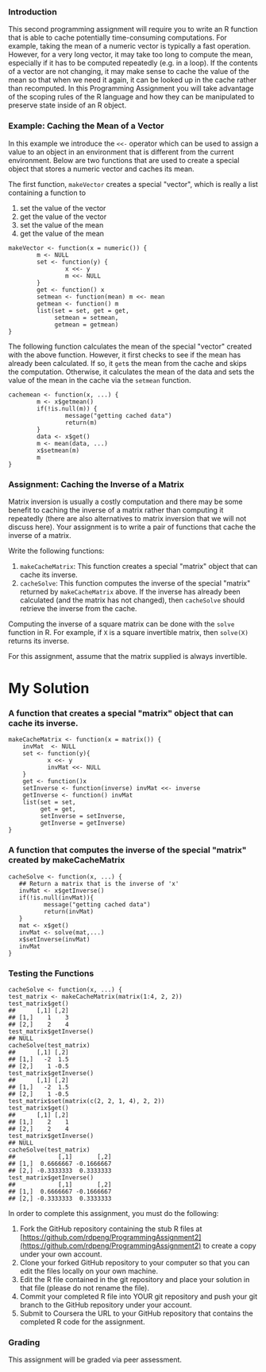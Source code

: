 ### Introduction

This second programming assignment will require you to write an R
function that is able to cache potentially time-consuming computations.
For example, taking the mean of a numeric vector is typically a fast
operation. However, for a very long vector, it may take too long to
compute the mean, especially if it has to be computed repeatedly (e.g.
in a loop). If the contents of a vector are not changing, it may make
sense to cache the value of the mean so that when we need it again, it
can be looked up in the cache rather than recomputed. In this
Programming Assignment you will take advantage of the scoping rules of
the R language and how they can be manipulated to preserve state inside
of an R object.

### Example: Caching the Mean of a Vector

In this example we introduce the `<<-` operator which can be used to
assign a value to an object in an environment that is different from the
current environment. Below are two functions that are used to create a
special object that stores a numeric vector and caches its mean.

The first function, `makeVector` creates a special "vector", which is
really a list containing a function to

1.  set the value of the vector
2.  get the value of the vector
3.  set the value of the mean
4.  get the value of the mean

<!-- -->

    makeVector <- function(x = numeric()) {
            m <- NULL
            set <- function(y) {
                    x <<- y
                    m <<- NULL
            }
            get <- function() x
            setmean <- function(mean) m <<- mean
            getmean <- function() m
            list(set = set, get = get,
                 setmean = setmean,
                 getmean = getmean)
    }

The following function calculates the mean of the special "vector"
created with the above function. However, it first checks to see if the
mean has already been calculated. If so, it `get`s the mean from the
cache and skips the computation. Otherwise, it calculates the mean of
the data and sets the value of the mean in the cache via the `setmean`
function.

    cachemean <- function(x, ...) {
            m <- x$getmean()
            if(!is.null(m)) {
                    message("getting cached data")
                    return(m)
            }
            data <- x$get()
            m <- mean(data, ...)
            x$setmean(m)
            m
    }

### Assignment: Caching the Inverse of a Matrix

Matrix inversion is usually a costly computation and there may be some
benefit to caching the inverse of a matrix rather than computing it
repeatedly (there are also alternatives to matrix inversion that we will
not discuss here). Your assignment is to write a pair of functions that
cache the inverse of a matrix.

Write the following functions:

1.  `makeCacheMatrix`: This function creates a special "matrix" object
    that can cache its inverse.
2.  `cacheSolve`: This function computes the inverse of the special
    "matrix" returned by `makeCacheMatrix` above. If the inverse has
    already been calculated (and the matrix has not changed), then
    `cacheSolve` should retrieve the inverse from the cache.

Computing the inverse of a square matrix can be done with the `solve`
function in R. For example, if `X` is a square invertible matrix, then
`solve(X)` returns its inverse.

For this assignment, assume that the matrix supplied is always
invertible.

# My Solution
### A function that creates a special "matrix" object that can cache its inverse.
    makeCacheMatrix <- function(x = matrix()) {
        invMat  <- NULL
        set <- function(y){
               x <<- y
               invMat <<- NULL
        }
        get <- function()x
        setInverse <- function(inverse) invMat <<- inverse
        getInverse <- function() invMat   
        list(set = set, 
             get = get, 
             setInverse = setInverse, 
             getInverse = getInverse)
    }

### A function that computes the inverse of the special "matrix" created by makeCacheMatrix

    cacheSolve <- function(x, ...) {
       ## Return a matrix that is the inverse of 'x'
       invMat <- x$getInverse()
       if(!is.null(invMat)){
              message("getting cached data")
              return(invMat)
       }
       mat <- x$get()
       invMat <- solve(mat,...)
       x$setInverse(invMat)
       invMat
    }


### Testing the Functions
    cacheSolve <- function(x, ...) {
    test_matrix <- makeCacheMatrix(matrix(1:4, 2, 2))
    test_matrix$get()
    ##      [,1] [,2]
    ## [1,]    1    3
    ## [2,]    2    4
    test_matrix$getInverse()
    ## NULL
    cacheSolve(test_matrix)
    ##      [,1] [,2]
    ## [1,]   -2  1.5
    ## [2,]    1 -0.5
    test_matrix$getInverse()
    ##      [,1] [,2]
    ## [1,]   -2  1.5
    ## [2,]    1 -0.5
    test_matrix$set(matrix(c(2, 2, 1, 4), 2, 2))
    test_matrix$get()
    ##      [,1] [,2]
    ## [1,]    2    1
    ## [2,]    2    4
    test_matrix$getInverse()
    ## NULL
    cacheSolve(test_matrix)
    ##            [,1]       [,2]
    ## [1,]  0.6666667 -0.1666667
    ## [2,] -0.3333333  0.3333333  
    test_matrix$getInverse()
    ##            [,1]       [,2]
    ## [1,]  0.6666667 -0.1666667
    ## [2,] -0.3333333  0.3333333

In order to complete this assignment, you must do the following:

1.  Fork the GitHub repository containing the stub R files at
    [https://github.com/rdpeng/ProgrammingAssignment2](https://github.com/rdpeng/ProgrammingAssignment2)
    to create a copy under your own account.
2.  Clone your forked GitHub repository to your computer so that you can
    edit the files locally on your own machine.
3.  Edit the R file contained in the git repository and place your
    solution in that file (please do not rename the file).
4.  Commit your completed R file into YOUR git repository and push your
    git branch to the GitHub repository under your account.
5.  Submit to Coursera the URL to your GitHub repository that contains
    the completed R code for the assignment.

### Grading

This assignment will be graded via peer assessment.

